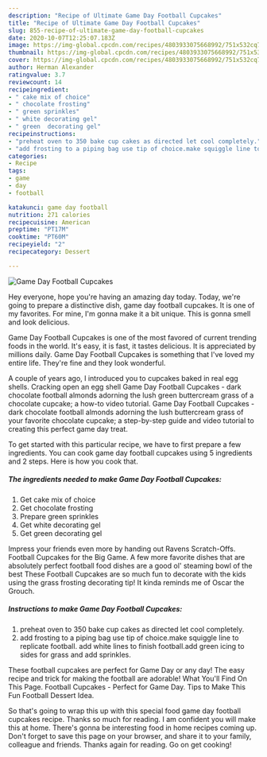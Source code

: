 ```yaml
---
description: "Recipe of Ultimate Game Day Football Cupcakes"
title: "Recipe of Ultimate Game Day Football Cupcakes"
slug: 855-recipe-of-ultimate-game-day-football-cupcakes
date: 2020-10-07T12:25:07.183Z
image: https://img-global.cpcdn.com/recipes/4803933075668992/751x532cq70/game-day-football-cupcakes-recipe-main-photo.jpg
thumbnail: https://img-global.cpcdn.com/recipes/4803933075668992/751x532cq70/game-day-football-cupcakes-recipe-main-photo.jpg
cover: https://img-global.cpcdn.com/recipes/4803933075668992/751x532cq70/game-day-football-cupcakes-recipe-main-photo.jpg
author: Herman Alexander
ratingvalue: 3.7
reviewcount: 14
recipeingredient:
- " cake mix of choice"
- " chocolate frosting"
- " green sprinkles"
- " white decorating gel"
- " green  decorating gel"
recipeinstructions:
- "preheat oven to 350 bake cup cakes as directed let cool completely."
- "add frosting to a piping bag use tip of choice.make squiggle line to replicate football. add white lines to finish football.add green icing to sides for grass and add sprinkles."
categories:
- Recipe
tags:
- game
- day
- football

katakunci: game day football 
nutrition: 271 calories
recipecuisine: American
preptime: "PT17M"
cooktime: "PT60M"
recipeyield: "2"
recipecategory: Dessert

---
```



![Game Day Football Cupcakes](https://img-global.cpcdn.com/recipes/4803933075668992/751x532cq70/game-day-football-cupcakes-recipe-main-photo.jpg)

Hey everyone, hope you're having an amazing day today. Today, we're going to prepare a distinctive dish, game day football cupcakes. It is one of my favorites. For mine, I'm gonna make it a bit unique. This is gonna smell and look delicious.

Game Day Football Cupcakes is one of the most favored of current trending foods in the world. It's easy, it is fast, it tastes delicious. It is appreciated by millions daily. Game Day Football Cupcakes is something that I've loved my entire life. They're fine and they look wonderful.

A couple of years ago, I introduced you to cupcakes baked in real egg shells. Cracking open an egg shell Game Day Football Cupcakes - dark chocolate football almonds adorning the lush green buttercream grass of a chocolate cupcake; a how-to video tutorial. Game Day Football Cupcakes - dark chocolate football almonds adorning the lush buttercream grass of your favorite chocolate cupcake; a step-by-step guide and video tutorial to creating this perfect game day treat.


To get started with this particular recipe, we have to first prepare a few ingredients. You can cook game day football cupcakes using 5 ingredients and 2 steps. Here is how you cook that.

<!--inarticleads1-->

##### The ingredients needed to make Game Day Football Cupcakes:

1. Get  cake mix of choice
1. Get  chocolate frosting
1. Prepare  green sprinkles
1. Get  white decorating gel
1. Get  green  decorating gel


Impress your friends even more by handing out Ravens Scratch-Offs. Football Cupcakes for the Big Game. A few more favorite dishes that are absolutely perfect football food dishes are a good ol&#39; steaming bowl of the best These Football Cupcakes are so much fun to decorate with the kids using the grass frosting decorating tip! It kinda reminds me of Oscar the Grouch. 

<!--inarticleads2-->

##### Instructions to make Game Day Football Cupcakes:

1. preheat oven to 350 bake cup cakes as directed let cool completely.
1. add frosting to a piping bag use tip of choice.make squiggle line to replicate football. add white lines to finish football.add green icing to sides for grass and add sprinkles.


These football cupcakes are perfect for Game Day or any day! The easy recipe and trick for making the football are adorable! What You&#39;ll Find On This Page. Football Cupcakes - Perfect for Game Day. Tips to Make This Fun Football Dessert Idea. 

So that's going to wrap this up with this special food game day football cupcakes recipe. Thanks so much for reading. I am confident you will make this at home. There's gonna be interesting food in home recipes coming up. Don't forget to save this page on your browser, and share it to your family, colleague and friends. Thanks again for reading. Go on get cooking!
